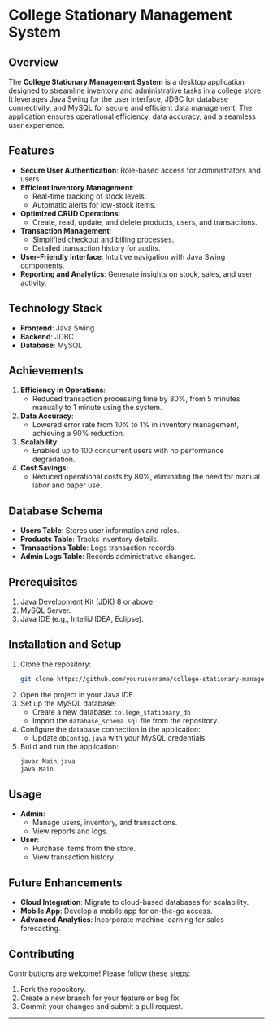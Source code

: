 # College Stationary Management System

## Overview
The **College Stationary Management System** is a desktop application designed to streamline inventory and administrative tasks in a college store. It leverages Java Swing for the user interface, JDBC for database connectivity, and MySQL for secure and efficient data management. The application ensures operational efficiency, data accuracy, and a seamless user experience.

## Features
- **Secure User Authentication**: Role-based access for administrators and users.
- **Efficient Inventory Management**:
  - Real-time tracking of stock levels.
  - Automatic alerts for low-stock items.
- **Optimized CRUD Operations**:
  - Create, read, update, and delete products, users, and transactions.
- **Transaction Management**:
  - Simplified checkout and billing processes.
  - Detailed transaction history for audits.
- **User-Friendly Interface**: Intuitive navigation with Java Swing components.
- **Reporting and Analytics**: Generate insights on stock, sales, and user activity.

## Technology Stack
- **Frontend**: Java Swing
- **Backend**: JDBC
- **Database**: MySQL

## Achievements
1. **Efficiency in Operations**:
   - Reduced transaction processing time by 80%, from 5 minutes manually to 1 minute using the system.
2. **Data Accuracy**:
   - Lowered error rate from 10% to 1% in inventory management, achieving a 90% reduction.
3. **Scalability**:
   - Enabled up to 100 concurrent users with no performance degradation.
4. **Cost Savings**:
   - Reduced operational costs by 80%, eliminating the need for manual labor and paper use.

## Database Schema
- **Users Table**: Stores user information and roles.
- **Products Table**: Tracks inventory details.
- **Transactions Table**: Logs transaction records.
- **Admin Logs Table**: Records administrative changes.

## Prerequisites
1. Java Development Kit (JDK) 8 or above.
2. MySQL Server.
3. Java IDE (e.g., IntelliJ IDEA, Eclipse).

## Installation and Setup
1. Clone the repository:
   ```bash
   git clone https://github.com/yourusername/college-stationary-management.git
   ```
2. Open the project in your Java IDE.
3. Set up the MySQL database:
   - Create a new database: `college_stationary_db`
   - Import the `database_schema.sql` file from the repository.
4. Configure the database connection in the application:
   - Update `dbConfig.java` with your MySQL credentials.
5. Build and run the application:
   ```bash
   javac Main.java
   java Main
   ```

## Usage
- **Admin**:
  - Manage users, inventory, and transactions.
  - View reports and logs.
- **User**:
  - Purchase items from the store.
  - View transaction history.

## Future Enhancements
- **Cloud Integration**: Migrate to cloud-based databases for scalability.
- **Mobile App**: Develop a mobile app for on-the-go access.
- **Advanced Analytics**: Incorporate machine learning for sales forecasting.

## Contributing
Contributions are welcome! Please follow these steps:
1. Fork the repository.
2. Create a new branch for your feature or bug fix.
3. Commit your changes and submit a pull request.



---
